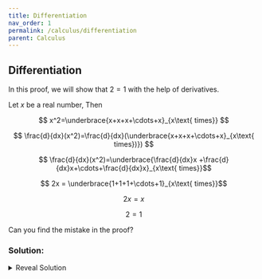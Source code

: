 ```yaml
---
title: Differentiation
nav_order: 1
permalink: /calculus/differentiation
parent: Calculus
---
```


## Differentiation

In this proof, we will show that $2=1$ with the help of derivatives.

Let $x$ be a real number, Then

$$ x^2=\underbrace{x+x+x+\cdots+x}_{x\text{ times}} $$

$$ \frac{d}{dx}(x^2)=\frac{d}{dx}(\underbrace{x+x+x+\cdots+x}_{x\text{ times})}) $$

$$ \frac{d}{dx}(x^2)=\underbrace{\frac{d}{dx}x +\frac{d}{dx}x+\cdots+\frac{d}{dx}x}_{x\text{ times}}$$

$$ 2x = \underbrace{1+1+1+\cdots+1}_{x\text{ times}}$$

$$ 2x=x $$

$$ 2=1 $$

Can you find the mistake in the proof?

### Solution:

<details markdown="block">
  <summary>
  Reveal Solution
  </summary>
The whole problem lies in the fact that we are considering the number of terms to be constant. The number of terms depends on $x$ which is a variable. Hence we cannot simply *distribute* the derivative over the sum. We need to use the product rule to find the derivative of the sum.
</details>
